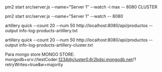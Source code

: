 pm2 start src/server.js --name="Server 1" --watch -i max -- 8080 CLUSTER

pm2 start src/server.js --name="Server 1" --watch -- 8080 


artillery quick --count 20 --num 50 http://localhost:8080/api/productos --output info-log-products-artillery.txt

artillery quick --count 20 --num 50 http://localhost:8080/api/productos --output info-log-products-artillery-cluster.txt


Para mongo store
MONGO STORE: mongodb+srv://testCoder:1234@cluster0.6r2bdsi.mongodb.net/?retryWrites=true&w=majority